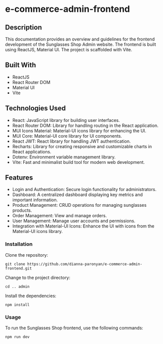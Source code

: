 # e-commerce-admin-frontend

## Description

This documentation provides an overview and guidelines for the frontend development of the Sunglasses Shop Admin website. The frontend is built using ReactJS,
Material UI. 
The project is scaffolded with Vite.

## Built With

* ReactJS
* React Router DOM
* Material UI
* Vite

## Technologies Used

* React: JavaScript library for building user interfaces.
* React Router DOM: Library for handling routing in the React application.
* MUI Icons Material: Material-UI icons library for enhancing the UI.
* MUI Core: Material-UI core library for UI components.
* React JWT: React library for handling JWT authentication.
* Recharts: Library for creating responsive and customizable charts in React applications.
* Dotenv: Environment variable management library.
* Vite: Fast and minimalist build tool for modern web development.

## Features

* Login and Authentication: Secure login functionality for administrators.
* Dashboard: A centralized dashboard displaying key metrics and important information.
* Product Management: CRUD operations for managing sunglasses products.
* Order Management: View and manage orders.
* User Management: Manage user accounts and permissions.
* Integration with Material-UI Icons: Enhance the UI with icons from the Material-UI icons library.

### Installation

Clone the repository:
```
git clone https://github.com/dianna-paronyan/e-commerce-admin-frontend.git
```
Change to the project directory:
```
cd .. admin
```
Install the dependencies:
```
npm install
```
### Usage

To run the Sunglasses Shop frontend, use the following commands:
```
npm run dev
```
